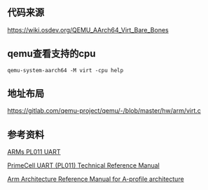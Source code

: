 

## 代码来源

https://wiki.osdev.org/QEMU_AArch64_Virt_Bare_Bones

## qemu查看支持的cpu
```
qemu-system-aarch64 -M virt -cpu help
```

## 地址布局

https://gitlab.com/qemu-project/qemu/-/blob/master/hw/arm/virt.c

## 参考资料

[ARMs PL011 UART](https://krinkinmu.github.io/2020/11/29/PL011.html)

[PrimeCell UART (PL011) Technical Reference Manual](https://developer.arm.com/documentation/ddi0183/latest/)

[Arm Architecture Reference Manual for A-profile architecture](https://developer.arm.com/documentation/ddi0487/ja/?lang=en)